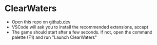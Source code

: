 # ClearWaters

- Open this repo on [github.dev](https://github.dev/hirosystems/clear-waters)
- VSCode will ask you to install the recommended extensions, accept
- The game should start after a few seconds. If not, open the command palette (F1) and run "Launch ClearWaters"
